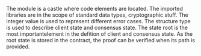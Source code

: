 The module is a castle where code elements are located. The imported libraries are in the scope of standard data types, cryptographic stuff. The integer value is used to represent different error cases. The structure type is used to describe client state and consensus state. The state root is the most importantelement in the defition of client and consensus state. As the root state is stored in the contract, the proof can be verified when its path is provided. 
